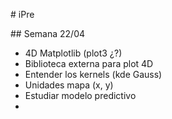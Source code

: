 # iPre

## Semana 22/04

* 4D Matplotlib (plot3 ¿?)
* Biblioteca externa para plot 4D 
* Entender los kernels (kde Gauss)
* Unidades mapa (x, y)
* Estudiar modelo predictivo
*